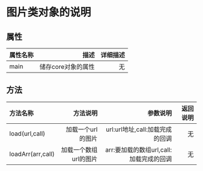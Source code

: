 # 图片类对象的说明

## 属性
|属性名称|描述|详细描述|
|:-|-:|-:|
|main|储存core对象的属性|无|

## 方法
|方法名称|方法说明|参数说明|返回说明|
|:-|-:|-:|-:|
|load(url,call)|加载一个url的图片|url:url地址,call:加载完成的回调|无|
|loadArr(arr,call)|加载一个数组url的图片|arr:要加载的数组url,call:加载完成的回调|无|